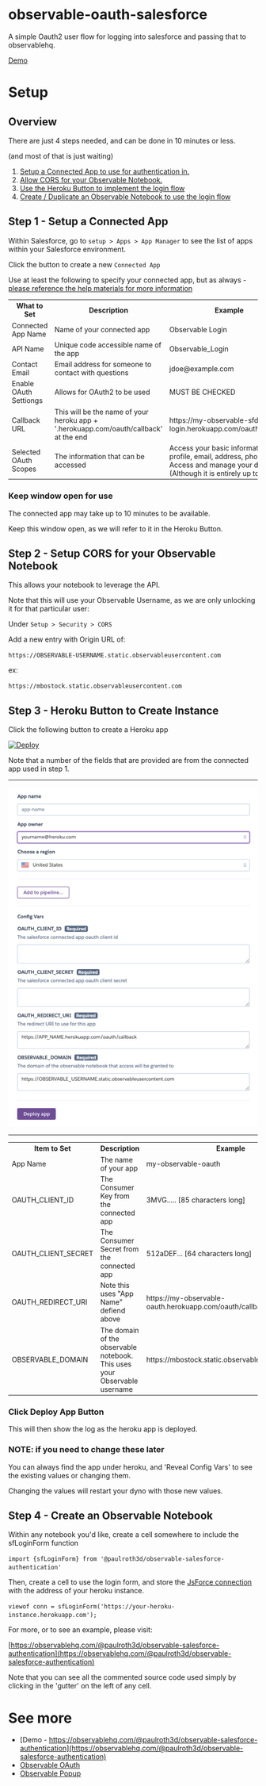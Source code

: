 # observable-oauth-salesforce

A simple Oauth2 user flow for logging into salesforce and passing that to observablehq.

[Demo](https://observablehq.com/@paulroth3d/observable-salesforce-authentication)

# Setup

## Overview

There are just 4 steps needed, and can be done in 10 minutes or less.

(and most of that is just waiting)

1. [Setup a Connected App to use for authentication in.](#step-1---setup-a-connected-app)
2. [Allow CORS for your Observable Notebook.](#step-2---setup-cors-for-your-observable-notebook)
3. [Use the Heroku Button to implement the login flow](#step-3---heroku-button-to-create-instance)
4. [Create / Duplicate an Observable Notebook to use the login flow](#step-4---create-an-observable-notebook)

## Step 1 - Setup a Connected App

Within Salesforce, go to `setup > Apps > App Manager` to see the list of apps within your Salesforce environment.

Click the button to create a new `Connected App`

Use at least the following to specify your connected app, but as always - [please reference the help materials for more information](https://help.salesforce.com/articleView?err=1&id=sf.connected_app_create.htm&type=5)

<table>
    <tr>
        <th>What to Set</th>
        <th>Description</th>
        <th>Example</th>
    </tr>
    <tr>
        <td>Connected App Name</td>
        <td>Name of your connected app</td>
        <td>Observable Login</td>
    </tr>
    <tr>
        <td>API Name</td>
        <td>Unique code accessible name of the app</td>
        <td>Observable_Login</td>
    </tr>
    <tr>
        <td>Contact Email</td>
        <td>Email address for someone to contact with questions</td>
        <td>jdoe@example.com</td>
    </tr>
    <tr>
        <td>Enable OAuth Settiongs</td>
        <td>Allows for OAuth2 to be used</td>
        <td>MUST BE CHECKED</td>
    </tr>
    <tr>
        <td>Callback URL</td>
        <td>This will be the name of your heroku app + '.herokuapp.com/oauth/callback' at the end
        <td>https://my-observable-sfdc-login.herokuapp.com/oauth/callback</td>
    </tr>
    <tr>
        <td>Selected OAuth Scopes</td>
        <td>The information that can be accessed</td>
        <td>Access your basic information (id, profile, email, address, phone), Access and manage your data. (Although it is entirely up to you)</td>
    </tr>
</table>

### Keep window open for use

The connected app may take up to 10 minutes to be available.

Keep this window open, as we will refer to it in the Heroku Button.

## Step 2 - Setup CORS for your Observable Notebook

This allows your notebook to leverage the API.

Note that this will use your Observable Username, as we are only unlocking it for that particular user:

Under `Setup > Security > CORS`

Add a new entry with Origin URL of:

`https://OBSERVABLE-USERNAME.static.observableusercontent.com`

ex:

`https://mbostock.static.observableusercontent.com`

## Step 3 - Heroku Button to Create Instance

Click the following button to create a Heroku app

<a href="https://heroku.com/deploy?template=https://github.com/paulroth3d/observable-oauth-salesforce/tree/main">
  <img src="https://www.herokucdn.com/deploy/button.svg" alt="Deploy">
</a>

Note that a number of the fields that are provided are from the connected app used in step 1.

-----

![Screenshot of the Heroku App Config](doc/img/HerokuAppConfig.png)

-----

<table>
    <tr>
        <th>Item to Set</th>
        <th>Description</th>
        <th>Example</th>
    </tr>
    <tr>
        <td>App Name</td>
        <td>The name of your app</td>
        <td>my-observable-oauth</td>
    <tr>
        <td>OAUTH_CLIENT_ID</td>
        <td>The Consumer Key from the connected app</td>
        <td>3MVG..... [85 characters long]</td>
    </tr>
    <tr>
        <td>OAUTH_CLIENT_SECRET</td>
        <td>The Consumer Secret from the connected app</td>
        <td>512aDEF... [64 characters long]</td>
    </tr>
    <tr>
        <td>OAUTH_REDIRECT_URI</td>
        <td>Note this uses "App Name" defiend above</td>
        <td>https://my-observable-oauth.herokuapp.com/oauth/callback</td>
    </tr>
    <tr>
        <td>OBSERVABLE_DOMAIN</td>
        <td>The domain of the observable notebook. This uses your Observable username</td>
        <td>https://mbostock.static.observableusercontent.com</td>
    </tr>
</table>

### Click Deploy App Button

This will then show the log as the heroku app is deployed.

### NOTE: if you need to change these later

You can always find the app under heroku, and 'Reveal Config Vars' to see the existing values or changing them.

Changing the values will restart your dyno with those new values.

## Step 4 - Create an Observable Notebook

Within any notebook you'd like, create a cell somewhere to include the sfLoginForm function

`import {sfLoginForm} from '@paulroth3d/observable-salesforce-authentication'`

Then, create a cell to use the login form, and store the [JsForce connection](https://jsforce.github.io) with the address of your heroku instance.

`viewof conn = sfLoginForm('https://your-heroku-instance.herokuapp.com');`

For more, or to see an example, please visit:

[https://observablehq.com/@paulroth3d/observable-salesforce-authentication](https://observablehq.com/@paulroth3d/observable-salesforce-authentication)

Note that you can see all the commented source code used simply by clicking in the 'gutter' on the left of any cell.

# See more

* [Demo - https://observablehq.com/@paulroth3d/observable-salesforce-authentication](https://observablehq.com/@paulroth3d/observable-salesforce-authentication)
* [Observable OAuth](https://talk.observablehq.com/t/best-practice-for-oauth-popup-prompts/684)
* [Observable Popup](https://observablehq.com/d/24e8315897f10fdb)